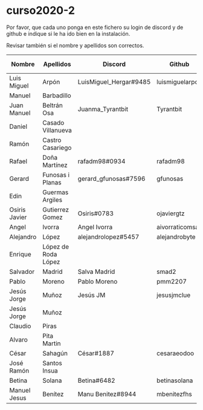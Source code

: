 # curso2020-2

Por favor, que cada uno ponga en este fichero su login de discord y de github e indique si le ha ido bien en la instalación.

Revisar también si el nombre y apellidos son correctos.

| Nombre | Apellidos | Discord | Github | Instalación (SI/NO) | Git (SI/NO) |
| -- | -- | -- | -- | -- | -- |
| Luis Miguel | Arpón | LuisMiguel_Hergar#9485 | luismiguelarpon | SI | SI |
| Manuel | Barbadillo | | | | |
| Juan Manuel | Beltrán Osa | Juanma_Tyrantbit | Tyrantbit | SI | SI |
| Daniel | Casado Villanueva | | | | |
| Ramón | Castro Casariego | | | | |
| Rafael | Doña Martínez | rafadm98#0934 | rafadm98 | SI | SI |
| Gerard | Funosas i Planas | gerard_gfunosas#7596 | gfunosas | SI | SI |
| Edin | Guermas Argiles | | | | |
| Osiris Javier | Gutierrez Gomez | Osiris#0783 | ojaviergtz | SI | SI |
| Angel | Ivorra | Angel Ivorra | aivorraticomsa | SI | SI |
| Alejandro | López | alejandrolopez#5457 | alejandrobyte | SI | SI |
| Enrique | López de Roda López | | | | |
| Salvador | Madrid | Salva Madrid | smad2 | SI | SI |
| Pablo | Moreno | Pablo Moreno | pmm2207 | SI | SI |
| Jesús Jorge | Muñoz |Jesús JM |jesusjmclue |SI |SI |
| Jesús Jorge | Muñoz | | | | |
| Claudio | Piras | | | | |
| Alvaro | Pita Martin | | | | |
| César | Sahagún | César#1887 | cesaraeodoo | SI | SI |
| José Ramón | Santos Insua | | | | |
| Betina | Solana | Betina#6482 | betinasolana | SI | SI |
| Manuel Jesus | Benítez | Manu Benitez#8944 | mbenitezfhs | SI | SI |
